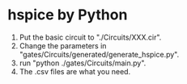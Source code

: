# hspice by Python

1. Put the basic circuit to "./Circuits/XXX.cir".
2. Change the parameters in "gates/Circuits/generated/generate_hspice.py".
3. run "python ./gates/Circuits/main.py".
4. The .csv files are what you need.

